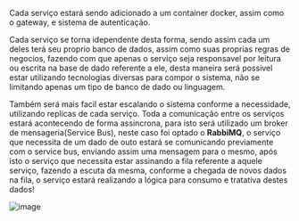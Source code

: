 Cada serviço estará sendo adicionado a um container docker, assim como o gateway, e sistema de autenticação.

Cada serviço se torna idependente desta forma, sendo assim cada um deles terá seu proprio banco de dados, assim como suas proprias regras de negocios, fazendo com que apenas o serviço seja responsavel por leitura ou escrita na base de dado referente a ele, desta maneira será possivel estar utilizando tecnologias diversas para compor o sistema, não se limitando apenas um tipo de banco de dado ou linguagem.

Também será mais facil estar escalando o sistema conforme a necessidade, utilizando replicas de cada serviço. Toda a comunicação entre os serviços estará acontecendo de forma assincrona, para isto será utilizado um broker de mensageria(Service Bus), neste caso foi optado o **RabbiMQ**, o serviço que necessita de um dado de outo estará se comunicando previamente com o service bus, enviando assim uma mensagem para o mesmo, após isto o serviço que necessita estar assinando a fila referente a aquele serviço, fazendo a escuta da mesma, conforme a chegada de novos dados na fila, o serviço estará realizando a lógica para consumo e tratativa destes dados!

![image](https://github.com/k4im/gestao/assets/108486349/7020b8b2-d9af-491b-8cc8-f5dd42967b51)
